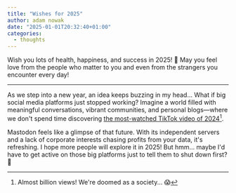 ```yaml
---
title: "Wishes for 2025"
author: adam nowak
date: "2025-01-01T20:32:40+01:00"
categories:
  - thoughts
---
```


Wish you lots of health, happiness, and success in 2025! 🎉 May you feel love from the people who matter to you and even from the strangers you encounter every day!

---

As we step into a new year, an idea keeps buzzing in my head... What if big social media platforms just stopped working? Imagine a world filled with meaningful conversations, vibrant communities, and personal blogs—where we don't spend time discovering [the most-watched TikTok video of 2024][1][^1].

Mastodon feels like a glimpse of that future. With its independent servers and a lack of corporate interests chasing profits from your data, it's refreshing. I hope more people will explore it in 2025! But hmm... maybe I'd have to get active on those big platforms just to tell them to shut down first? 🤡

[1]: https://www.tiktok.com/@looooooooch/video/7332342275151760642

[^1]: Almost billion views! We're doomed as a society... 😱
